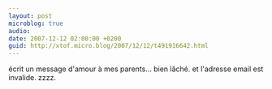 ```yaml
---
layout: post
microblog: true
audio: 
date: 2007-12-12 02:00:00 +0200
guid: http://xtof.micro.blog/2007/12/12/t491916642.html
---
```

écrit un message d'amour à mes parents... bien lâché. et l'adresse email est invalide. zzzz.
